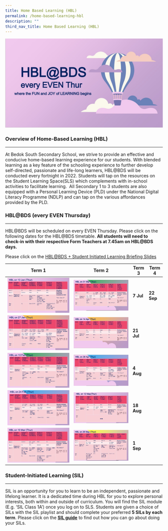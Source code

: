 ```yaml
---
title: Home Based Learning (HBL)
permalink: /home-based-learning-hbl
description: ""
third_nav_title: Home Based Learning (HBL)
---
```

![Home Based Learning (HBL)](/images/hbl1.jpg)

### Overview of Home-Based Learning (HBL) 
--------------------------------------

At Bedok South Secondary School, we strive to provide an effective and conducive home-based learning experience for our students. With blended learning as a key feature of the schooling experience to further develop self-directed, passionate and life-long learners, HBL@BDS will be conducted every fortnight in 2022. Students will tap on the resources on the Student Learning Space(SLS) which complements with in-school activities to facilitate learning.  All Secondary 1 to 3 students are also equipped with a Personal Learning Device (PLD) under the National Digital Literacy Programme (NDLP) and can tap on the various affordances provided by the PLD.

### HBL@BDS (every EVEN Thursday)
-----------------------------

HBL@BDS will be scheduled on every EVEN Thursday. Please click on the following dates for the HBL@BDS timetable. **All students will need to check-in with their respective Form Teachers at 7.45am on HBL@BDS days.**


Please click on the [HBL@BDS + Student Initiated Learning Briefing Slides](/files/HBL%20and%20SIL_ForStudents2022.pdf)



| Term 1 | Term 2 | Term 3 | Term 4 |
| -------- | -------- | -------- | -------- |
| ![13 Jan](/images/HBL%202022_13Jan.jpg)     | ![31 Mar](/images/31%20Mar.jpg)     | **7 Jul**     | **22 Sep**     |
| ![27 Jan](/images/HBL%202022_27Jan.jpg)     | ![14 Apr](/images/14%20Apr.jpg)     | **21 Jul**     |      |
| ![10 Feb](/images/HBL%202022_10Feb.jpg)     | ![28 Apr](/images/28%20Apr.jpg)     | **4 Aug**     |     |
| ![24 Feb](/images/HBL%202022_24Feb.jpg)     | ![12 May](/images/12%20May.jpg)     | **18 Aug**     |      |
| ![10 Mar](/images/HBL%202022_10Mar.jpg)     | ![26 May](/images/26%20May.jpg)     | **1 Sep**     |     |



### Student-Initiated Learning (SIL)
--------------------------------

SIL is an opportunity for you to learn to be an independent, passionate and lifelong learner. It is a dedicated time during HBL for you to explore personal interests, both within and outside of curriculum. You will find the SIL module (E.g. ‘SIL Class 1A’) once you log on to SLS. Students are given a choice of SILs with the SIL playlist and should complete your preferred **5 SILs by each term**. Please click on the [**SIL guide**](https://bedoksouthsec.moe.edu.sg/qql/slot/u755/HBL/SIL_Student%20Guide.pdf) to find out how you can go about doing your SILs.